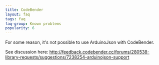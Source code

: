 ```yaml
---
title: CodeBender
layout: faq
tags: faq
faq-group: Known problems
popularity: 6
---
```


For some reason, it's not possible to use ArduinoJson with CodeBender.

See discussion here: http://feedback.codebender.cc/forums/280538-library-requests/suggestions/7238254-arduinojson-support
